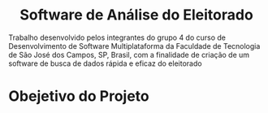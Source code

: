 # <center>Software de Análise do Eleitorado</center>
Trabalho desenvolvido pelos integrantes do grupo 4 do curso de Desenvolvimento de Software Multiplataforma da Faculdade de Tecnologia de São José dos Campos, SP, Brasil, com a finalidade de criação de um software de busca de dados rápida e eficaz do eleitorado





# Obejetivo do Projeto
